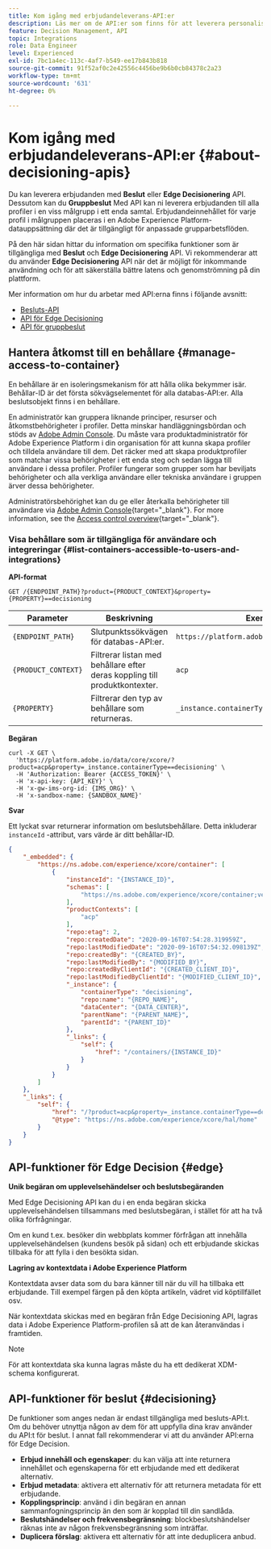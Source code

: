 ```yaml
---
title: Kom igång med erbjudandeleverans-API:er
description: Läs mer om de API:er som finns för att leverera personaliserade erbjudanden.
feature: Decision Management, API
topic: Integrations
role: Data Engineer
level: Experienced
exl-id: 7bc1a4ec-113c-4af7-b549-ee17b843b818
source-git-commit: 91f52af0c2e42556c4456be9b6b0cb84378c2a23
workflow-type: tm+mt
source-wordcount: '631'
ht-degree: 0%

---
```


# Kom igång med erbjudandeleverans-API:er {#about-decisioning-apis}

Du kan leverera erbjudanden med **Beslut** eller **Edge Decisionering** API. Dessutom kan du **Gruppbeslut** Med API kan ni leverera erbjudanden till alla profiler i en viss målgrupp i ett enda samtal. Erbjudandeinnehållet för varje profil i målgruppen placeras i en Adobe Experience Platform-datauppsättning där det är tillgängligt för anpassade grupparbetsflöden.

På den här sidan hittar du information om specifika funktioner som är tillgängliga med **Beslut** och **Edge Decisionering** API. Vi rekommenderar att du använder **Edge Decisionering** API när det är möjligt för inkommande användning och för att säkerställa bättre latens och genomströmning på din plattform.

Mer information om hur du arbetar med API:erna finns i följande avsnitt:
* [Besluts-API](decisioning-api.md)
* [API för Edge Decisioning](edge-decisioning-api.md)
* [API för gruppbeslut](batch-decisioning-api.md)

## Hantera åtkomst till en behållare {#manage-access-to-container}

En behållare är en isoleringsmekanism för att hålla olika bekymmer isär. Behållar-ID är det första sökvägselementet för alla databas-API:er. Alla beslutsobjekt finns i en behållare.

En administratör kan gruppera liknande principer, resurser och åtkomstbehörigheter i profiler. Detta minskar handläggningsbördan och stöds av [Adobe Admin Console](https://adminconsole.adobe.com/). Du måste vara produktadministratör för Adobe Experience Platform i din organisation för att kunna skapa profiler och tilldela användare till dem. Det räcker med att skapa produktprofiler som matchar vissa behörigheter i ett enda steg och sedan lägga till användare i dessa profiler. Profiler fungerar som grupper som har beviljats behörigheter och alla verkliga användare eller tekniska användare i gruppen ärver dessa behörigheter.

Administratörsbehörighet kan du ge eller återkalla behörigheter till användare via [Adobe Admin Console](https://adminconsole.adobe.com/){target="_blank"}. For more information, see the [Access control overview](https://experienceleague.adobe.com/docs/experience-platform/access-control/home.html){target="_blank"}.

### Visa behållare som är tillgängliga för användare och integreringar {#list-containers-accessible-to-users-and-integrations}

**API-format**

```http
GET /{ENDPOINT_PATH}?product={PRODUCT_CONTEXT}&property={PROPERTY}==decisioning
```

| Parameter | Beskrivning | Exempel |
| --------- | ----------- | ------- |
| `{ENDPOINT_PATH}` | Slutpunktssökvägen för databas-API:er. | `https://platform.adobe.io/data/core/xcore/` |
| `{PRODUCT_CONTEXT}` | Filtrerar listan med behållare efter deras koppling till produktkontexter. | `acp` |
| `{PROPERTY}` | Filtrerar den typ av behållare som returneras. | `_instance.containerType==decisioning` |

**Begäran**

```shell
curl -X GET \
  'https://platform.adobe.io/data/core/xcore/?product=acp&property=_instance.containerType==decisioning' \
  -H 'Authorization: Bearer {ACCESS_TOKEN}' \
  -H 'x-api-key: {API_KEY}' \
  -H 'x-gw-ims-org-id: {IMS_ORG}' \
  -H 'x-sandbox-name: {SANDBOX_NAME}'
```

**Svar**

Ett lyckat svar returnerar information om beslutsbehållare. Detta inkluderar `instanceId` -attribut, vars värde är ditt behållar-ID.

```json
{
    "_embedded": {
        "https://ns.adobe.com/experience/xcore/container": [
            {
                "instanceId": "{INSTANCE_ID}",
                "schemas": [
                    "https://ns.adobe.com/experience/xcore/container;version=0.5"
                ],
                "productContexts": [
                    "acp"
                ],
                "repo:etag": 2,
                "repo:createdDate": "2020-09-16T07:54:28.319959Z",
                "repo:lastModifiedDate": "2020-09-16T07:54:32.098139Z",
                "repo:createdBy": "{CREATED_BY}",
                "repo:lastModifiedBy": "{MODIFIED_BY}",
                "repo:createdByClientId": "{CREATED_CLIENT_ID}",
                "repo:lastModifiedByClientId": "{MODIFIED_CLIENT_ID}",
                "_instance": {
                    "containerType": "decisioning",
                    "repo:name": "{REPO_NAME}",
                    "dataCenter": "{DATA_CENTER}",
                    "parentName": "{PARENT_NAME}",
                    "parentId": "{PARENT_ID}"
                },
                "_links": {
                    "self": {
                        "href": "/containers/{INSTANCE_ID}"
                    }
                }
            }
        ]
    },
    "_links": {
        "self": {
            "href": "/?product=acp&property=_instance.containerType==decisioning",
            "@type": "https://ns.adobe.com/experience/xcore/hal/home"
        }
    }
}
```

## API-funktioner för Edge Decision {#edge}

**Unik begäran om upplevelsehändelser och beslutsbegäranden**

Med Edge Decisioning API kan du i en enda begäran skicka upplevelsehändelsen tillsammans med beslutsbegäran, i stället för att ha två olika förfrågningar.

Om en kund t.ex. besöker din webbplats kommer förfrågan att innehålla upplevelsehändelsen (kundens besök på sidan) och ett erbjudande skickas tillbaka för att fylla i den besökta sidan.

**Lagring av kontextdata i Adobe Experience Platform**

Kontextdata avser data som du bara känner till när du vill ha tillbaka ett erbjudande. Till exempel färgen på den köpta artikeln, vädret vid köptillfället osv.

När kontextdata skickas med en begäran från Edge Decisioning API, lagras data i Adobe Experience Platform-profilen så att de kan återanvändas i framtiden.

>[!NOTE]
>
>För att kontextdata ska kunna lagras måste du ha ett dedikerat XDM-schema konfigurerat.

## API-funktioner för beslut {#decisioning}

De funktioner som anges nedan är endast tillgängliga med besluts-API:t. Om du behöver utnyttja någon av dem för att uppfylla dina krav använder du API:t för beslut. I annat fall rekommenderar vi att du använder API:erna för Edge Decision.

* **Erbjud innehåll och egenskaper**: du kan välja att inte returnera innehållet och egenskaperna för ett erbjudande med ett dedikerat alternativ.
* **Erbjud metadata**: aktivera ett alternativ för att returnera metadata för ett erbjudande.
* **Kopplingsprincip**: använd i din begäran en annan sammanfogningsprincip än den som är kopplad till din sandlåda.
* **Beslutshändelser och frekvensbegränsning**: blockbeslutshändelser räknas inte av någon frekvensbegränsning som inträffar.
* **Duplicera förslag**: aktivera ett alternativ för att inte deduplicera anbud.
